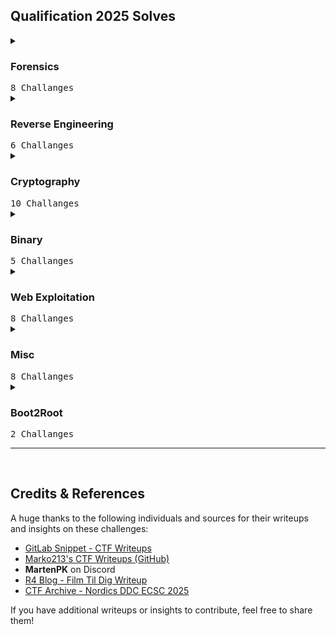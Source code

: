 ## Qualification 2025 Solves

<details>
  <summary><h3>Forensics</h3> <kbd>8 Challanges</kbd></summary>

- **STRABA**  
- **EFTERFORSKNINGEN**  
- **PING-SWEEP**  
- **COVERTCHANNEL2**  
- **COVERTCHANNEL1**  
- **COVERTCHANNEL3**  
- **FDE-BOOTLOADER**  
- **FUTURISTIC MALWARE**  

</details>

<details>
  <summary><h3>Reverse Engineering</h3> <kbd>6 Challanges</kbd></summary>
  
- **OUTXORCING**  
- **WHAT TIME IS IT?**  
- **PASSPROTECTOR**  
- **STERN BROCCOLI**  
- **NOTEPADLAUNCHER**  
- **DDCLE**  

</details>

<details>
  <summary><h3>Cryptography</h3> <kbd>10 Challanges</kbd></summary>

- **VIGENÈRE'S DICTIONARY**  
- **LONG LIVE, CAESAR!**  
- **AES DECRYPTION**  
- **BINARY-ENCODINGS1**  
- **DLOG**  
- **RSA2**  
- **BINARY-ENCODINGS2**  
- **LEARNING WHAT EXISTS**  
- **DLOG 2**  
- **AUTHENTICATED PRIVILEGE 2, SYMMETRIC PSYDUCKS RETURN!**  

</details>

<details>
  <summary><h3>Binary</h3> <kbd>5 Challanges</kbd></summary>

- **GOTOWIN**  
- **PWN ME GOOD UWU**  
- **ROPLICATOR**  
- **PWN ME GOOD UWU - WIFU EDITION**  
- **EZWIN**

</details>

<details>
  <summary><h3>Web Exploitation</h3> <kbd>8 Challanges</kbd></summary>

- **CROSS SITE JOB**  
- **LEAKY STORE**  
- **COMPLETE STYLING SADNESS**  
- **FIND FRONTDOOR**  
- **DDC LOUNGE**  
- **FILM TIL DIG PT 1**  
- **FILM TIL DIG PT 2**  
- **PHP101**  

</details>


<details>
  <summary><h3>Misc</h3> <kbd>8 Challanges</kbd></summary>

- **MASAHIRO HARA**  
- **THE PROFESSOR’S LOST NOTE**  
- **SHUTTER TRACE**  
- **HASHER IS BACK**  
- **DDC ADMIN BOT**  
- **ROLL YOUR OWN CRYPTO**  
- **MAX 420**  
- **MAX 69**

</details>

<details>
  <summary><h3>Boot2Root</h3> <kbd>2 Challanges</kbd></summary>

- **THE GAUNTLET PT 1**  
- **THE GAUNTLET PT 2**  

</details>

---

<br>

## Credits & References

A huge thanks to the following individuals and sources for their writeups and insights on these challenges:

- [GitLab Snippet - CTF Writeups](https://gitlab.com/-/snippets/4827407)  
- [Marko213's CTF Writeups (GitHub)](https://github.com/marko213/ctf-writeups/tree/main/2025/DDC-quals/crypto_Binary-Encodings2)  
- **MartenPK** on Discord  
- [R4 Blog - Film Til Dig Writeup](https://blog.r4.dk/posts/film-til-dig/)  
- [CTF Archive - Nordics DDC ECSC 2025](https://ctf.lillie.sh/archive/tag/nordics-ddc-ecsc-2025/)  

If you have additional writeups or insights to contribute, feel free to share them!  
